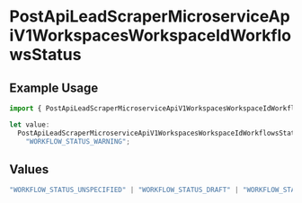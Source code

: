 # PostApiLeadScraperMicroserviceApiV1WorkspacesWorkspaceIdWorkflowsStatus

## Example Usage

```typescript
import { PostApiLeadScraperMicroserviceApiV1WorkspacesWorkspaceIdWorkflowsStatus } from "oppulence-backend-sdk/models/operations";

let value:
  PostApiLeadScraperMicroserviceApiV1WorkspacesWorkspaceIdWorkflowsStatus =
    "WORKFLOW_STATUS_WARNING";
```

## Values

```typescript
"WORKFLOW_STATUS_UNSPECIFIED" | "WORKFLOW_STATUS_DRAFT" | "WORKFLOW_STATUS_ACTIVE" | "WORKFLOW_STATUS_PAUSED" | "WORKFLOW_STATUS_FAILED" | "WORKFLOW_STATUS_COMPLETED" | "WORKFLOW_STATUS_ARCHIVED" | "WORKFLOW_STATUS_PENDING_APPROVAL" | "WORKFLOW_STATUS_VALIDATING" | "WORKFLOW_STATUS_QUOTA_EXCEEDED" | "WORKFLOW_STATUS_WARNING"
```
